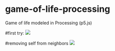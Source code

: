 # game-of-life-processing
Game of life modeled in Processing (p5.js)

#first try:
<img src='https://media.giphy.com/media/3o6Ztk8QKZdNBLBw2s/giphy.gif'/>

#removing self from neighbors
<img src="https://media.giphy.com/media/l3vRkbEwsti2FGAa4/giphy.gif"/>